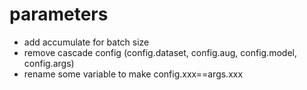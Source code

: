 # parameters
- add accumulate for batch size
- remove cascade config (config.dataset, config.aug, config.model, config.args)
- rename some variable to make config.xxx==args.xxx